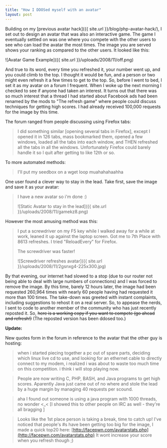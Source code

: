 ```yaml
---
title: "How I DDOSed myself with an avatar"
layout: post
---
```


Building on my [previous avatar hack]({{ site.url }}/blog/php-avatar-hack/),
I set out to design an avatar that was also an interactive game. The game
I eventually settled on was one where you compete with the other users to see
who can load the avatar the most times. The image you are served shows your
ranking as compared to the other users. It looked like this:

![Avatar Game Example]({{ site.url }}/uploads/2008/11/off.png)

And true to its word, every time you refreshed it, your number went up, and you
could climb to the top. I thought it would be fun, and a person or two might
even refresh it a few times to get to the top. So, before I went to bed, I set
it as my avatar on a forum I frequent. When I woke up the next morning
I checked to see if anyone had taken an interest. It turns out that there was
so much interest that a thread I had started about Facebook ads had been
renamed by the mods to "The refresh game" where people could discuss techniques
for getting high scores. I had already received 100,000 requests for the image
by this time.

The forum ranged from people discussing using Firefox tabs:

> I did something similar [opening several tabs in Firefox], except I opened it
> in 126 tabs, mass bookmarked them, opened a few windows, loaded all the tabs
> into each window, and THEN refreshed all the tabs in all the windows.
> Unfortunately Firefox could barely handle it so I quit after getting to like
> 12th or so.

To more automated methods:

> I'll put my seedbox on a wget loop muahahahaahha

One user found a clever way to stay in the lead. Take first, save the image and
save it as your avatar:

> I have a new avatar so i'm done :)
>
> ![Static Avatar to stay in the lead]({{ site.url }}/uploads/2008/11/gamekz8.png)

However the most amusing method was this:

> I put a screwdriver on my F5 key while I walked away for a while at work,
> leaned it up against the laptop screen. Got me to 7th Place with 8613
> refreshes. I tried "ReloadEvery" for Firefox.
>
> The screwdriver was faster!
>
> ![Screwdriver refreshes avatar]({{ site.url }}/uploads/2008/11/2gsnxg4-225x300.jpg)

By that evening, our internet had slowed to a stop (due to our router not being
able to deal with large numbers of connections) and I was forced to remove the
image. By this time, barely 12 hours later, the image had been requested
260,964 times with nearly 60 people having had requested it more than 100
times. The take-down was greeted with instant complaints, including suggestions
to rehost it on a real server. So, to appease the nerds, I sent to code to
another member of the community who has just recently reposted it. So, <del
datetime="2008-12-09T22:55:50+00:00">here is a working copy if you want to
compete (go ahead and refresh!)</del> (The reposted version has been ddosed
too.)

**Update:**

New quotes form in the forum in reference to the avatar that the other guy is hosting:

> when i started piecing together a pc out of spare parts, deciding which linux
> live cd to use, and looking for an ethernet cable to directly connect to my
> modem, i realized i was about to waste too much time on this competition.
> i think i will stop playing now.

> People are now writing C, PHP, BASH, and Java programs to get high scores.
> Aparently Java just came out of no where and stole the lead by a huge margin
> by managing 40 requests per scound.

> aha I found out someone is using a java program with 1000 threads, no wonder
> &lt;_&lt; [I showed this to other people on IRC as well - they're all
> bragging ]

> Looks like the 1st place person is taking a break, time to catch up! I've
> noticed that people's #s have been getting too big for the image, I made
> a quick top20 here:
> [http://facepwn.com/avatarstats.php](http://facepwn.com/avatarstats.php) It
> wont increase your score when you refresh though ;)
